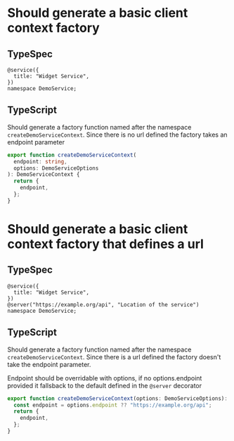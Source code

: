 # Should generate a basic client context factory

## TypeSpec

```tsp
@service({
  title: "Widget Service",
})
namespace DemoService;
```

## TypeScript

Should generate a factory function named after the namespace `createDemoServiceContext`. Since there is no url defined the factory takes an endpoint parameter

```ts src/api/clientContext.ts function createDemoServiceContext
export function createDemoServiceContext(
  endpoint: string,
  options: DemoServiceOptions
): DemoServiceContext {
  return {
    endpoint,
  };
}
```

# Should generate a basic client context factory that defines a url

## TypeSpec

```tsp
@service({
  title: "Widget Service",
})
@server("https://example.org/api", "Location of the service")
namespace DemoService;
```

## TypeScript

Should generate a factory function named after the namespace `createDemoServiceContext`. Since there is a url defined the factory doesn't take the endpoint parameter.

Endpoint should be overridable with options, if no options.endpoint provided it fallsback to the default defined in the `@server` decorator

```ts src/api/clientContext.ts function createDemoServiceContext
export function createDemoServiceContext(options: DemoServiceOptions): DemoServiceContext {
  const endpoint = options.endpoint ?? "https://example.org/api";
  return {
    endpoint,
  };
}
```
